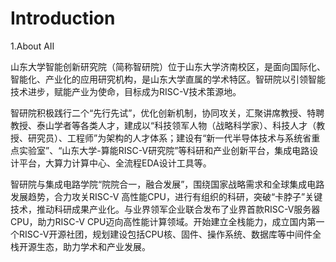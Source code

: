 # Introduction

1.About AII

山东大学智能创新研究院（简称智研院）位于山东大学济南校区，是面向国际化、智能化、产业化的应用研究机构，是山东大学直属的学术特区。智研院以引领智能技术进步，赋能产业为使命，目标成为RISC-V技术策源地。

智研院积极践行二个“先行先试”，优化创新机制，协同攻关，汇聚讲席教授、特聘教授、泰山学者等各类人才，建成以“科技领军人物（战略科学家）、科技人才（教授、研究员）、工程师”为架构的人才体系；建设有“新一代半导体技术与系统省重点实验室”、“山东大学-算能RISC-V研究院”等科研和产业创新平台，集成电路设计平台，大算力计算中心、全流程EDA设计工具等。

智研院与集成电路学院“院院合一，融合发展”，围绕国家战略需求和全球集成电路发展趋势，合力攻关RISC-V 高性能CPU，进行有组织的科研，突破“卡脖子”关键技术，推动科研成果产业化。与业界领军企业联合发布了业界首款RISC-V服务器CPU，助力RISC-V CPU迈向高性能计算领域。开始建立全栈能力，成立国内第一个RISC-V开源社团，规划建设包括CPU核、固件、操作系统、数据库等中间件全栈开源生态，助力学术和产业发展。